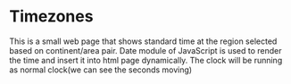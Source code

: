 # Timezones
This is a small web page that shows standard time at the region selected based on continent/area pair.
Date module of JavaScript is used to render the time and insert it into html page dynamically.
The clock will be running as normal clock(we can see the seconds moving)

